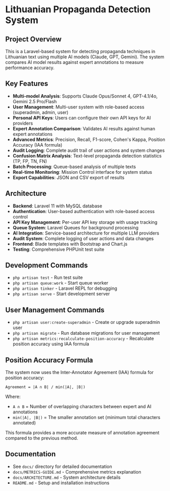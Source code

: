 # Lithuanian Propaganda Detection System

## Project Overview

This is a Laravel-based system for detecting propaganda techniques in Lithuanian text using multiple AI models (Claude, GPT, Gemini). The system compares AI model results against expert annotations to measure performance accuracy.

## Key Features

- **Multi-model Analysis**: Supports Claude Opus/Sonnet 4, GPT-4.1/4o, Gemini 2.5 Pro/Flash
- **User Management**: Multi-user system with role-based access (superadmin, admin, user)
- **Personal API Keys**: Users can configure their own API keys for AI providers
- **Expert Annotation Comparison**: Validates AI results against human expert annotations
- **Advanced Metrics**: Precision, Recall, F1-score, Cohen's Kappa, Position Accuracy (IAA formula)
- **Audit Logging**: Complete audit trail of user actions and system changes
- **Confusion Matrix Analysis**: Text-level propaganda detection statistics (TP, FP, TN, FN)
- **Batch Processing**: Queue-based analysis of multiple texts
- **Real-time Monitoring**: Mission Control interface for system status
- **Export Capabilities**: JSON and CSV export of results

## Architecture

- **Backend**: Laravel 11 with MySQL database
- **Authentication**: User-based authentication with role-based access control
- **API Key Management**: Per-user API key storage with usage tracking
- **Queue System**: Laravel Queues for background processing
- **AI Integration**: Service-based architecture for multiple LLM providers
- **Audit System**: Complete logging of user actions and data changes
- **Frontend**: Blade templates with Bootstrap and Chart.js
- **Testing**: Comprehensive PHPUnit test suite

## Development Commands

- `php artisan test` - Run test suite
- `php artisan queue:work` - Start queue worker
- `php artisan tinker` - Laravel REPL for debugging
- `php artisan serve` - Start development server

## User Management Commands

- `php artisan user:create-superadmin` - Create or upgrade superadmin user
- `php artisan migrate` - Run database migrations for user management
- `php artisan metrics:recalculate-position-accuracy` - Recalculate position accuracy using IAA formula

## Position Accuracy Formula

The system now uses the Inter-Annotator Agreement (IAA) formula for position accuracy:

```
Agreement = |A ∩ B| / min(|A|, |B|)
```

Where:
- `A ∩ B` = Number of overlapping characters between expert and AI annotations
- `min(|A|, |B|)` = The smaller annotation set (minimum total characters annotated)

This formula provides a more accurate measure of annotation agreement compared to the previous method.

## Documentation

- See `docs/` directory for detailed documentation
- `docs/METRICS-GUIDE.md` - Comprehensive metrics explanation
- `docs/ARCHITECTURE.md` - System architecture details
- `README.md` - Setup and installation instructions